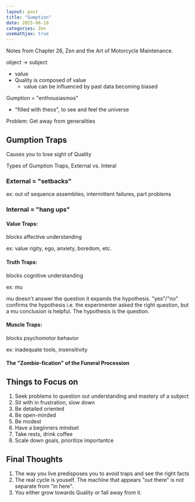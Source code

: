 ```yaml
---
layout: post
title: "Gumption"
date: 2025-06-18
categories: Zen
usemathjax: true
---
```


Notes from Chapter 26, Zen and the Art of Motorcycle Maintenance. 

object $\rightarrow$ subject
+ value
+ Quality is composed of value
    + value can be influenced by past data becoming biased
    

Gumption = "enthousiasmos"
+ "filled with theos", to see and feel the universe

Problem: Get away from generalities

## Gumption Traps
Causes you to lose sight of Quality

Types of Gumption Traps, External vs. Interal

### External = "setbacks"
ex: 
out of sequence assemblies, intermittent failures, part problems

### Internal = "hang ups"

#### Value Traps:
blocks affective understanding

ex: value rigity, ego, anxiety, boredom, etc.

#### Truth Traps:
blocks cognitive understanding

ex: mu

mu doesn't answer the question it expands the hypothesis. "yes"/"no" confirms the hypothesis i.e. the experimenter asked the right question, but a mu conclusion is helpful. The hypothesis is the question.

#### Muscle Traps:
blocks psychomotor behavior

ex: inadequate tools, insensitivity


#### The "Zombie-fication" of the Funeral Procession


## Things to Focus on
1. Seek problems to question out understanding and mastery of a subject
2. Sit with in frustration, slow down
3. Be detailed oriented
4. Be open-minded
5. Be modest
6. Have a beginners mindset
7. Take rests, drink coffee
8. Scale down goals, prioritize importantce

## Final Thoughts

1. The way you live predisposes you to avoid traps and see the right facts
2. The real cycle is youself. The machine that appears "out there" is not separate from "in here".
3. You either grow towards Quality or fall away from it.